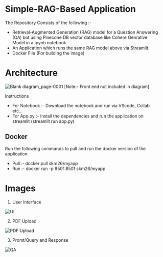 # Simple-RAG-Based Application 
The Repository Consists of the following :-
  - Retrieval-Augmented Generation (RAG) model for a Question Answering (QA)
    bot using Pinecone DB vector database like Cohere Genrative Model in a ipynb notebook.
  - An Application which runs the same RAG model above via Streamlit.
  - Docker File (For building the image)

# Architecture
![Blank diagram_page-0001](https://github.com/user-attachments/assets/306db2c1-d842-42b0-8873-275cfbd9bf73)
[Note:- Front end not included in diagram]



Instructions
  - For Notebook :- Download the notebook and run via VScode, Collab etc...
  - For App.py :- Install the dependencies and run the application on streamlit (streamlit run app.py)

## Docker 
 Run the following commands to pull and run the docker version of the application

 - Pull :- docker pull skm26/myapp
 - Run :- docker run -p 8501:8501  skm26/myapp

# Images

1. User Interface

![UI](https://github.com/user-attachments/assets/75fc1162-0fd4-4ebf-8467-e5ac531adf69)

2. PDF Upload

![PDF Upload](https://github.com/user-attachments/assets/bd4042ca-c618-4672-b298-29afe0a0ac55)

3. Promt/Query and Response

![QA](https://github.com/user-attachments/assets/605287fe-574a-4f1a-a76a-3b045d697fbe)






